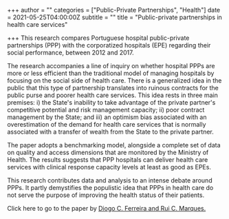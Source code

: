 +++
author = ""
categories = ["Public-Private Partnerships", "Health"]
date = 2021-05-25T04:00:00Z
subtitle = ""
title = "Public-private partnerships in health care services"

+++
This research compares Portuguese hospital public-private partnerships (PPP) with the corporatized hospitals (EPE) regarding their social performance, between 2012 and 2017.

The research accompanies a line of inquiry on whether hospital PPPs are more or less efficient than the traditional model of managing hospitals by focusing on the social side of health care. There is a generalized idea in the public that this type of partnership translates into ruinous contracts for the public purse and poorer health care services. This idea rests in three main premises: i) the State's inability to take advantage of the private partner's competitive potential and risk management capacity; ii) poor contract management by the State; and iii) an optimism bias associated with an overestimation of the demand for health care services that is normally associated with a transfer of wealth from the State to the private partner.

The paper adopts a benchmarking model, alongside a complete set of data on quality and access dimensions that are monitored by the Ministry of Health. The results suggests that PPP hospitals can deliver health care services with clinical response capacity levels at least as good as EPEs.

This research contributes data and analysis to an intense debate around PPPs. It partly demystifies the populistic idea that PPPs in health care do not serve the purpose of improving the health status of their patients.

Click here to go to the paper by [Diogo C. Ferreira and Rui C. Marques.](https://www.sciencedirect.com/science/article/pii/S0038012119301697#!)